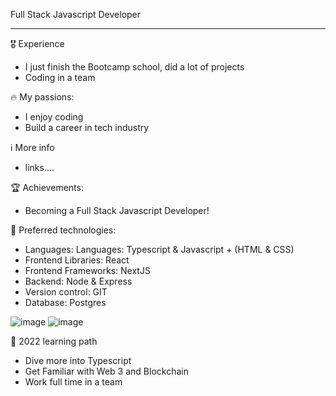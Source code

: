 
Full Stack Javascript Developer

----------------------------------------------------------------------
 
 🎖️ Experience
 - I just finish the Bootcamp school, did a lot of projects
 - Coding in a team

 🔥 My passions:
- I enjoy coding
- Build a career in tech industry


ℹ️ More info
- links....

🏆 Achievements:
- Becoming a Full Stack Javascript Developer!
 

 
 🤖 Preferred technologies:
- Languages: Languages: Typescript & Javascript + (HTML & CSS)
- Frontend Libraries: React
- Frontend Frameworks: NextJS
- Backend: Node & Express
- Version control: GIT
- Database: Postgres


![image](https://user-images.githubusercontent.com/91064857/173199176-0c0d4ae8-35ea-42ad-97ec-8be5654e4e72.png)
![image](https://user-images.githubusercontent.com/91064857/173199249-3b4900ad-278d-422e-9128-a4f762eb453b.png)




🔭 2022 learning path
- Dive more into Typescript
- Get Familiar with Web 3 and Blockchain
- Work full time in a team







 


